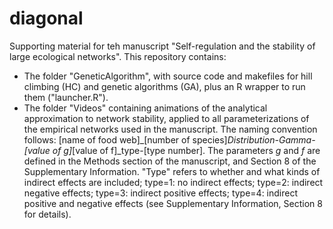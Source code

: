 # diagonal

Supporting material for teh manuscript "Self-regulation and the stability of large ecological networks". This repository contains:

* The folder "GeneticAlgorithm", with source code and makefiles for hill climbing (HC) and genetic algorithms (GA), plus an R wrapper to run them ("launcher.R").
* The folder "Videos" containing animations of the analytical approximation to network stability, applied to all parameterizations of the empirical networks used in the manuscript. The naming convention follows: [name of food web]_[number of species]_Distribution-Gamma-[value of g]_[value of f]_type-[type number]. The parameters *g* and *f* are defined in the Methods section of the manuscript, and Section 8 of the Supplementary Information. "Type" refers to whether and what kinds of indirect effects are included; type=1: no indirect effects; type=2: indirect negative effects; type=3: indirect positive effects; type=4: indirect positive and negative effects (see Supplementary Information, Section 8 for details).
